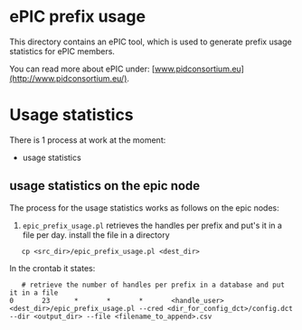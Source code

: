 ePIC prefix usage
=================

This directory contains an ePIC tool, which is used to generate prefix usage statistics for ePIC members.

You can read more about ePIC under: [www.pidconsortium.eu](http://www.pidconsortium.eu/).

# Usage statistics

There is 1 process at work at the moment:
  * usage statistics

## usage statistics on the epic node

The process for the usage statistics works as follows on the epic nodes:

1. `epic_prefix_usage.pl` retrieves the handles per prefix and put's it in a file per day.
   install the file in a directory
```
   cp <src_dir>/epic_prefix_usage.pl <dest_dir>
```

   In the crontab it states:
```
   # retrieve the number of handles per prefix in a database and put it in a file
0       23      *       *       *       <handle_user> <dest_dir>/epic_prefix_usage.pl --cred <dir_for_config_dct>/config.dct --dir <output_dir> --file <filename_to_append>.csv
```
